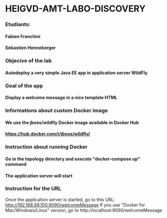 # HEIGVD-AMT-LABO-DISCOVERY

### Etudiants:
#### Fabien Franchini
#### Sébastien Henneberger    


### Objecive of the lab
#### Autodeploy a very simple Java EE app in application server WildFly
####

### Goal of the app
#### Display a welcome message in a nice template HTML
####

### Informations about custom Docker image
#### We use the jboss/wildfly Docker image available in Docker Hub
#### https://hub.docker.com/r/jboss/wildfly/
####

### Instruction about running Docker
#### Go in the topology directory and execute "docker-compose up" command
#### The application server will start
####

### Instruction for the URL
Once the application server is started, go to this URL: http://192.168.99.100:9090/welcomeMessage
If you use "Docker for Mac/Windows/Linux" version, go to http://localhost:9090/welcomeMessage
